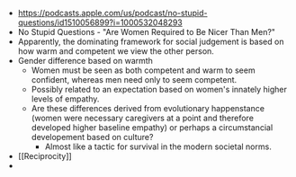 
- https://podcasts.apple.com/us/podcast/no-stupid-questions/id1510056899?i=1000532048293
- No Stupid Questions - "Are Women Required to Be Nicer Than Men?"
- Apparently, the dominating framework for social judgement is based on how warm and competent we view the other person.
- Gender difference based on warmth
	- Women must be seen as both competent and warm to seem confident, whereas men need only to seem competent.
	- Possibly related to an expectation based on women's innately higher levels of empathy.
	- Are these differences derived from evolutionary happenstance (women were necessary caregivers at a point and therefore developed higher baseline empathy) or perhaps a circumstancial developement based on culture?
		- Almost like a tactic for survival in the modern societal norms.
- [[Reciprocity]]
- 





